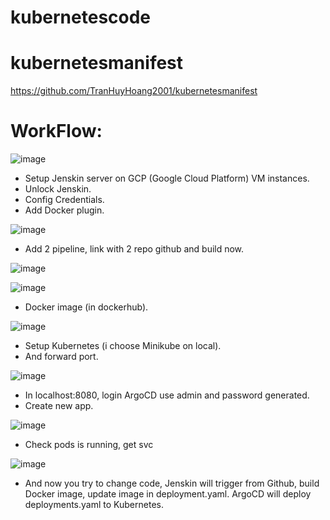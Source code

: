 # kubernetescode
# kubernetesmanifest

https://github.com/TranHuyHoang2001/kubernetesmanifest

# WorkFlow:

![image](https://github.com/TranHuyHoang2001/kubernetescode/assets/93071557/2aaf4489-f892-4851-a00c-5c9a1602da22)

- Setup Jenskin server on GCP (Google Cloud Platform) VM instances.
- Unlock Jenskin.
- Config Credentials.
- Add Docker plugin.

![image](https://github.com/TranHuyHoang2001/kubernetescode/assets/93071557/a953880d-7a84-42fc-904f-e1d12a5d3b01)

- Add 2 pipeline, link with 2 repo github and build now.

![image](https://github.com/TranHuyHoang2001/kubernetescode/assets/93071557/5ac5b624-e0fd-4a3f-bbc2-580b0b11b192)

![image](https://github.com/TranHuyHoang2001/kubernetescode/assets/93071557/47d2f531-9745-44d8-921c-cc708564f649)

- Docker image (in dockerhub).

![image](https://github.com/TranHuyHoang2001/kubernetescode/assets/93071557/c7f26fd8-69d7-4348-8b3f-05a52a0f57f9)

- Setup Kubernetes (i choose Minikube on local).
- And forward port.

![image](https://github.com/TranHuyHoang2001/kubernetescode/assets/93071557/b41a644c-0dce-430e-9162-5f70c8450b55)

- In localhost:8080, login ArgoCD use admin and password generated.
- Create new app.

![image](https://github.com/TranHuyHoang2001/kubernetescode/assets/93071557/4a99ba49-9eaf-4ffc-b2b6-9ddf096796b1)

- Check pods is running, get svc

![image](https://github.com/TranHuyHoang2001/kubernetescode/assets/93071557/8a237007-8bdc-4f7c-8bd7-3a7c09dc7f92)

- And now you try to change code, Jenskin will trigger from Github, build Docker image, update image in deployment.yaml. ArgoCD will 
deploy deployments.yaml to Kubernetes.
